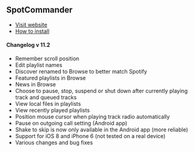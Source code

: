 ## SpotCommander

* [Visit website](http://www.olejon.net/code/spotcommander/)
* [How to install](http://www.olejon.net/code/spotcommander/?install)

#### Changelog v 11.2

* Remember scroll position
* Edit playlist names
* Discover renamed to Browse to better match Spotify
* Featured playlists in Browse
* News in Browse
* Choose to pause, stop, suspend or shut down after currently playing track and queued tracks
* View local files in playlists
* View recently played playlists
* Position mouse cursor when playing track radio automatically
* Pause on outgoing call setting (Android app)
* Shake to skip is now only available in the Android app (more reliable)
* Support for iOS 8 and iPhone 6 (not tested on a real device)
* Various changes and bug fixes
